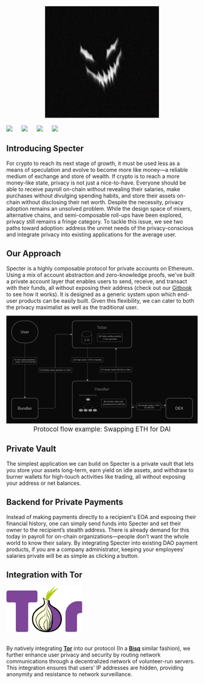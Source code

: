<div align="center">
  <img
    alt="Specter Logo"
    src="./img/specter.png"
  />
</div>

<br>

<div>
  <a href="https://specter-eth.neocities.org/" target="_blank" style="display: inline-block; margin-right: 20px;"><img src="https://img.shields.io/badge/Website-black" /></a>
  <a href="https://specter-eth.gitbook.io/specter" target="_blank" style="display: inline-block; margin-right: 20px;"><img src="https://img.shields.io/badge/Gitbook-black" /></a>
  <a href="https://medium.com/@specter-eth" target="_blank" style="display: inline-block; margin-right: 20px;"><img src="https://img.shields.io/badge/Medium-black" /></a>
  <a href="https://twitter.com/eth_specter" target="_blank" style="display: inline-block;"><img src="https://img.shields.io/twitter/follow/eth_specter" /></a>
</div>

## Introducing Specter

For crypto to reach its next stage of growth, it must be used less as a means of speculation and
evolve to become more like money—a reliable medium of exchange and store of wealth.
If crypto is to reach a more money-like state, privacy is not just a nice-to-have. Everyone
should be able to receive payroll on-chain without revealing their salaries, make purchases
without divulging spending habits, and store their assets on-chain without disclosing their net
worth.
Despite the necessity, privacy adoption remains an unsolved problem. While the design space
of mixers, alternative chains, and semi-composable roll-ups have been explored, privacy still
remains a fringe category. To tackle this issue, we see two paths toward adoption: address the
unmet needs of the privacy-conscious and integrate privacy into existing applications for the
average user.

## Our Approach

Specter is a highly composable protocol for private accounts on Ethereum. Using a mix of
account abstraction and zero-knowledge proofs, we’ve built a private account layer that
enables users to send, receive, and transact with their funds, all without exposing their
address (check out our [Gitbook](https://specter-eth.gitbook.io/specter) to see how it works). It is designed as a generic system upon
which end-user products can be easily built. Given this flexibility, we can cater to both the
privacy maximalist as well as the traditional user.

<div align="center">
  <img src="./img/Anonymous Dex Swap.png" alt="Protocol flow example: Swapping ETH for DAI">
  <br>
  <sub style="font-size: larger; text-align: center;">Protocol flow example: Swapping ETH for DAI</sub>
</div>

## Private Vault

The simplest application we can build on Specter is a private vault that lets you store your
assets long-term, earn yield on idle assets, and withdraw to burner wallets for high-touch
activities like trading, all without exposing your address or net balances. 

## Backend for Private Payments

Instead of making payments directly to a recipient's EOA and exposing their financial history,
one can simply send funds into Specter and set their owner to the recipient’s stealth address.
There is already demand for this today in payroll for on-chain organizations—people don’t
want the whole world to know their salary. By integrating Specter into existing DAO payment
products, if you are a company administrator, keeping your employees’ salaries private will
be as simple as clicking a button.

## Integration with Tor

<div align="left">
  <img
    alt="Specter Logo"
    src="./img/tor.png"
    width="200" 
  />
</div>

<br>

By natively integrating **[Tor](https://www.torproject.org/)** into our protocol (In a **[Bisq](https://bisq.network/)** similar fashion), we further enhance user privacy and security by routing network communications through a decentralized network of volunteer-run servers. This integration ensures that users' IP addresses are hidden, providing anonymity and resistance to network surveillance.

